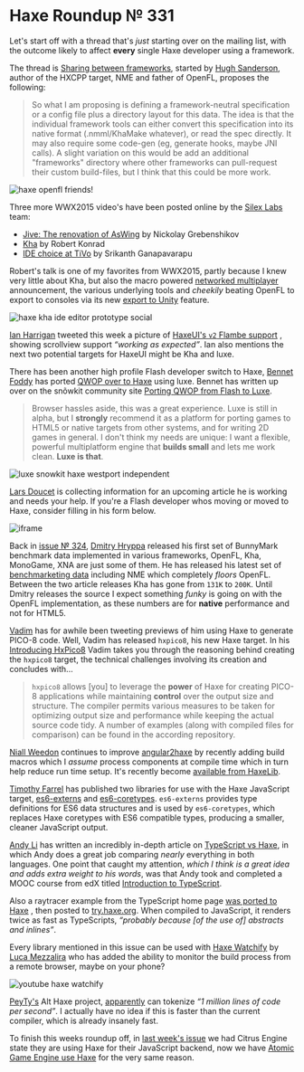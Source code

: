 [_template]: ../templates/roundup.html
[date]: / "2015-08-03 14:09:00"
[modified]: / "2015-08-09 15:55:00"
[published]: / "2015-08-09 16:30:00"
[“”]: a ""
# Haxe Roundup № 331

Let's start off with a thread that's _just_ starting over on the mailing list,
with the outcome likely to affect **every** single Haxe developer using a
framework.

The thread is [Sharing between frameworks][l1], started by [Hugh Sanderson][tw1],
author of the HXCPP target, NME and father of OpenFL, proposes the following:
	
> So what I am proposing is defining a framework-neutral specification or a config
file plus a directory layout for this data.  The idea is that the individual 
framework tools can either convert this specification into its native format 
(.nmml/KhaMake whatever), or read the spec directly.  It may also require 
some code-gen (eg, generate hooks, maybe JNI calls). A slight variation on this 
would be add an additional "frameworks" directory where other frameworks can 
pull-request their custom build-files, but I think that this could be more work.

![haxe openfl friends!](/img/331/friends.png "Hello! We are FRIENDS! by CHAU Guillaume (@Akryum)")

Three more WWX2015 video's have been posted online by the [Silex Labs][tw2] team:
	
- [Jive: The renovation of AsWing][l2] by Nickolay Grebenshikov
- [Kha][l3] by Robert Konrad
- [IDE choice at TiVo][l4] by Srikanth Ganapavarapu

Robert's talk is one of my favorites from WWX2015, partly because I knew very 
little about Kha, but also the macro powered [networked multiplayer][l5] announcement, the
various underlying tools and _cheekily_ beating OpenFL to export to consoles 
via its new [export to Unity][l6] feature.

![haxe kha ide editor prototype social](/img/331/khaeditor.png "Lubos Lenco (@luboslenco) creating stand alone Kha editor!")

[Ian Harrigan][tw3] tweeted this week a picture of [HaxeUI's `v2` Flambe support][l7]
, showing scrollview support _“working as expected”_. Ian also mentions the next
two potential targets for HaxeUI might be Kha and luxe.

There has been another high profile Flash developer switch to Haxe, [Bennet Foddy][tw4]
has ported [QWOP over to Haxe][l8] using luxe. Bennet has written up over on the
snõwkit community site [Porting QWOP from Flash to Luxe][l9].

> Browser hassles aside, this was a great experience. Luxe is still in alpha, 
but I **strongly** recommend it as a platform for porting games to HTML5 or native 
targets from other systems, and for writing 2D games in general. I don't think my
needs are unique: I want a flexible, powerful multiplatform engine that **builds 
small** and lets me work clean. **Luxe is that**.

![luxe snowkit haxe westport independent](/img/331/westport.png "@0010_Games Westport Independent pixel art using Luxe.")

[Lars Doucet][tw6] is collecting information for an upcoming article he is working
and needs your help. If you're a Flash developer whos moving or moved to Haxe, 
consider filling in his form below.

![iframe](https://docs.google.com/forms/d/1WKSH9yvpDlNIbnIzVLDvcIUstQomoGeWSA2lv2kgJM0/viewform)

Back in [issue № 324][l10], [Dmitry Hryppa][tw5] released his first set of BunnyMark
benchmark data implemented in various frameworks, OpenFL, Kha, MonoGame, XNA are
just some of them. He has released his latest set of [benchmarketing data][l11]
including NME which completely _floors_ OpenFL. Between the two article releases
Kha has gone from `131K` to `200K`. Until Dmitry releases the source I expect something
_funky_ is going on with the OpenFL implementation, as these numbers are for **native**
performance and not for HTML5.

[Vadim][tw7] has for awhile been tweeting previews of him using Haxe to generate
PICO-8 code. Well, Vadim has released `hxpico8`, his new Haxe target. In his 
[Introducing HxPico8][l12] Vadim takes you through the reasoning behind creating the
`hxpico8` target, the technical challenges involving its creation and concludes
with...

> `hxpico8` allows [you] to leverage the **power** of Haxe for creating PICO-8 
applications while maintaining **control** over the output size and structure. 
The compiler permits various measures to be taken for optimizing output size 
and performance while keeping the actual source code tidy. A number of examples 
(along with compiled files for comparison) can be found in the according 
repository.

[Niall Weedon][tw8] continues to improve [angular2haxe][l13] by recently adding
build macros which I _assume_ process components at compile time which in turn
help reduce run time setup. It's recently become [available from HaxeLib][l14].

[Timothy Farrel][gh1] has published two libraries for use with the Haxe JavaScript
target, [es6-externs][l15] and [es6-coretypes][l16]. `es6-externs` provides
type definitions for ES6 data structures and is used by `es6-coretypes`, which 
replaces Haxe coretypes with ES6 compatible types, producing a smaller, cleaner
JavaScript output.

[Andy Li][tw9] has written an incredibly in-depth article on 
[TypeScript vs Haxe][l17], in which Andy does a great job comparing _nearly_ 
everything in both languages. One point that caught my attention, _which I think
is a great idea and adds extra weight to his words_, was that Andy took and completed
a MOOC course from edX titled [Introduction to TypeScript][l18].

Also a raytracer example from the TypeScript home page [was ported to Haxe][l20]
, then posted to [try.haxe.org][l19]. When compiled to JavaScript, it renders twice
as fast as TypeScripts, _“probably because [of the use of] abstracts and inlines”_.

Every library mentioned in this issue can be used with [Haxe Watchify][l21] by 
[Luca Mezzalira][tw10] who has added the ability to monitor
the build process from a remote browser, maybe on your phone?

![youtube haxe watchify](p1eQyCRreTM)

[PeyTy's][tw11] Alt Haxe project, [apparently][l22] can tokenize _“1 million 
lines of code per second”_. I actually have no idea if this is faster than the
current compiler, which is already insanely fast.

To finish this weeks roundup off, in [last week's issue][l23] we had Citrus Engine
state they are using Haxe for their JavaScript backend, now we have [Atomic Game
Engine use Haxe][l24] for the very same reason.

[gh1]: https://github.com/explorigin "@explorigin"

[tw11]: https://twitter.com/PeyTyPeyTy "@PeyTyPeyTy"
[tw10]: https://twitter.com/lucamezzalira "@lucamezzalira"
[tw9]: https://twitter.com/andy_li "@andy_li"
[tw8]: https://twitter.com/niall_weedon "@niall_weedon"
[tw7]: https://twitter.com/YellowAfterlife "@YellowAfterlife"
[tw6]: https://twitter.com/larsiusprime "@larsiusprime"
[tw5]: https://twitter.com/dmitryhryppa "@dmitryhryppa"
[tw4]: https://twitter.com/bfod "@bfod"
[tw3]: https://twitter.com/IanHarrigan1982 "@IanHarrigan1982"
[tw2]: https://twitter.com/silexlabs "@silexlabs"
[tw1]: https://twitter.com/GameHaxe "@GameHaxe"

[l24]: https://twitter.com/rsredsq/status/629273180285308928 "Atomic Game Engine uses Haxe!"
[l23]: http://haxe.io/roundups/330/ "Haxe Roundup № 330"
[l22]: https://twitter.com/PeyTyPeyTy/status/628980035802808320 "Alt Haxe News"
[l21]: https://github.com/lucamezzalira/haxe-watchify "Haxe Watchify on GitHub"
[l20]: http://blog.onthewings.net/2015/08/05/typescript-vs-haxe/#comment-2178692589 "TypeScript Ray Tracer ported to Haxe"
[l19]: http://try.haxe.org/#0A4aa "TypeScript Ray Tracer ported to Haxe"
[l18]: https://www.edx.org/course/introduction-typescript-microsoft-dev201x-0 "An Introduction to TypeScript"
[l17]: http://blog.onthewings.net/2015/08/05/typescript-vs-haxe/ "TypeScript vs Haxe"
[l16]: http://lib.haxe.org/p/es6-coretypes "ES6-Coretypes on HaxeLib"
[l15]: http://lib.haxe.org/p/es6-externs "ES6-Externs on HaxeLib"
[l14]: http://lib.haxe.org/p/angular2haxe/ "Angular2Haxe on HaxeLib"
[l13]: https://github.com/nweedon/Angular2-Haxe "Angular2Haxe on GitHub"
[l12]: http://yal.cc/introducing-hxpico8/ "Introducing HxPico8"
[l11]: http://themozokteam.com/playground/frameworkstest/ "BunnyMark Benchmark data"
[l10]: http://haxe.io/roundups/324/ "Haxe Roundup № 324"
[l9]: http://snowkit.org/2015/08/06/case-study-qwop/ "Porting QWOP Case Study"
[l8]: http://www.foddy.net/Athletics.html?webgl=true "Luxe Engine powered QWOP by Bennet Foddy"
[l7]: https://twitter.com/IanHarrigan1982/status/628661041493315585 "HaxeUI v2 Flambe Scroll View support"
[l6]: http://tech.ktxsoftware.com/wwx-news-part-1-export-to-unity/ "Kha - Export to Unity"
[l5]: http://tech.ktxsoftware.com/wwx-news-part-2-networked-multiplayer/ "Kha - Networked Multiplayer"
[l4]: http://www.silexlabs.org/ide-choice-at-tivo/ "IDE choice at TiVo"
[l3]: http://www.silexlabs.org/kha/ "Kha"
[l2]: http://www.silexlabs.org/jive-the-renovation-of-aswing/ "Jive: The renovation of AsWing"
[l1]: https://groups.google.com/forum/#!msg/haxelang/r5T-wNknAWI/Qf3JpD-tDAAJ "Sharing between frameworks (Nme / OpenFL / Kha / GameDuell / Heaps / Snow / etc)"